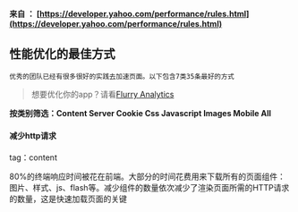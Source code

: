 #### 来自 ： [https://developer.yahoo.com/performance/rules.html](https://developer.yahoo.com/performance/rules.html)

## 性能优化的最佳方式

    优秀的团队已经有很多很好的实践去加速页面。以下包含7类35条最好的方式

> 想要优化你的app？请看[Flurry Analytics](https://developer.yahoo.com/analytics/)

**按类别筛选：Content Server Cookie Css Javascript Images Mobile All**

#### 减少http请求
tag：content

80%的终端响应时间被花在前端。大部分的时间花费用来下载所有的页面组件：图片、样式、js、flash等。减少组件的数量依次减少了渲染页面所需的HTTP请求的数量，这是快速加载页面的关键